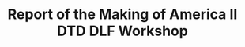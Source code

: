 ---
clir_id: dlf007
layout: report
pub_date: 2000-03-01 
title: "Report of the Making of America II DTD DLF Workshop"
authors: McDonough, Jerome
doi: 10.5281/zenodo.7806819
seo:
  type: Report
description: "The workshop opened with comments by J. McDonough (NYU) regarding the origins and
purpose of the workshop. University research libraries that have begun to create digital
collections have encountered some common problems surrounding metadata and encoding for
digitized versions of primary source material, including:


* inadequacy of traditional descriptive metadata schemes for describing digital objects;

* the absence of standards for administrative metadata; and

* the need for a flexible mechanism to express structural metadata regarding digitized


versions of a wide range of materials in different formats (text, image, audio, video, etc.).
The Making of America II project (MOA2), sponsored in part by the Digital Library Federation,
attempted to address some of these issues, and created an XML DTD based on the research the
project participants had done on descriptive, administrative and structural metadata schemes.
This XML format provided a single document type that could encode descriptive, administrative
and structural metadata for a wide range of materials. However, it was intentionally restricted to
textual and image materials, and so does not adequately support the needs of those trying to
create digital libraries of audio-visual materials. A variety of other shortcomings of the DTD
have also been identified by those trying to employ the DTD. This workshop was intended to try
to examine the use of MOA2 to date and see if a successor format could be created which would rectify the MOA2 DTD’s shortcomings."
org: DLF
---